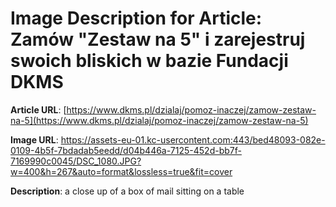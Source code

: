 # Image Description for Article: Zamów "Zestaw na 5" i zarejestruj swoich bliskich w bazie Fundacji DKMS 
**Article URL**: [https://www.dkms.pl/dzialaj/pomoz-inaczej/zamow-zestaw-na-5](https://www.dkms.pl/dzialaj/pomoz-inaczej/zamow-zestaw-na-5)

**Image URL**: https://assets-eu-01.kc-usercontent.com:443/bed48093-082e-0109-4b5f-7bdadab5eedd/d04b446a-7125-452d-bb7f-7169990c0045/DSC_1080.JPG?w=400&h=267&auto=format&lossless=true&fit=cover

**Description**: a close up of a box of mail sitting on a table
